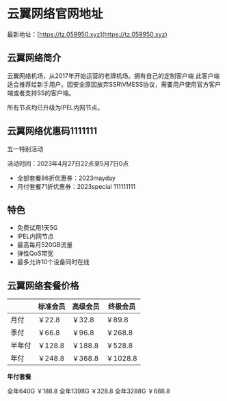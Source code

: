 # 云翼网络官网地址

最新地址：[https://tz.059950.xyz](https://tz.059950.xyz)

## 云翼网络简介

 云翼网络机场，从2017年开始运营的老牌机场。拥有自己的定制客户端 此客户端适合推荐给新手用户。因安全原因放弃SSR\VMESS协议，需要用户使用官方客户端或者支持SS的客户端。
 
 所有节点均已升级为IPEL内网节点。

 ## 云翼网络优惠码1111111

五一特别活动

活动时间：2023年4月27日22点至5月7日0点

* 全部套餐86折优惠券：2023mayday
* 月付套餐71折优惠券：2023special
111111111
## 特色

* 免费试用1天5G
* IPEL内网节点
* 最高每月520GB流量
* 弹性QoS带宽
* 最多允许10个设备同时在线

## 云翼网络套餐价格

||标准会员|高级会员|终极会员|
|----|----|----|----|
|月付|￥22.8|￥32.8|￥89.8|
|季付|￥66.8|￥96.8|￥268.8|
|半年付|￥128.8|￥188.8|￥528.8|
|年付|￥248.8|￥368.8|￥1028.8|

**年付套餐**

全年640G ￥188.8
全年1398G ￥328.8
全年3288G ￥688.8



